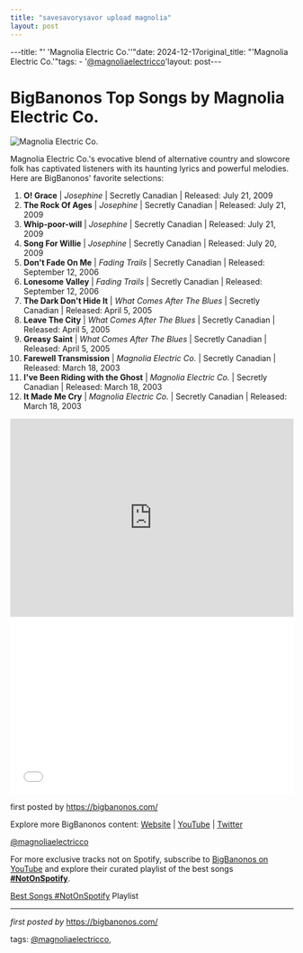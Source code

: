 ```yaml
---
title: "savesavorysavor upload magnolia"
layout: post
---
```

---title: "' 'Magnolia Electric Co.''"date: 2024-12-17original_title: "'Magnolia Electric Co.'"tags:  - '[@magnoliaelectricco](/tags/magnoliaelectricco/)'layout: post---<h1>BigBanonos Top Songs by Magnolia Electric Co.</h1><img alt="Magnolia Electric Co." src="https://ew.com/thmb/Q37HBhrUYny9bFjKJDn7peSlt4c=/1500x0/filters:no_upscale():max_bytes(150000):strip_icc()/jason-molina_510x317-6aa24bb3a39e424c8fe4448c8ec1d3e7.jpg" /> <p>Magnolia Electric Co.'s evocative blend of alternative country and slowcore folk has captivated listeners with its haunting lyrics and powerful melodies. Here are BigBanonos' favorite selections:</p> <ol> <li><strong>O! Grace</strong> | <em>Josephine</em> | Secretly Canadian | Released: July 21, 2009</li> <li><strong>The Rock Of Ages</strong> | <em>Josephine</em> | Secretly Canadian | Released: July 21, 2009</li> <li><strong>Whip-poor-will</strong> | <em>Josephine</em> | Secretly Canadian | Released: July 21, 2009</li> <li><strong>Song For Willie</strong> | <em>Josephine</em> | Secretly Canadian | Released: July 20, 2009</li> <li><strong>Don't Fade On Me</strong> | <em>Fading Trails</em> | Secretly Canadian | Released: September 12, 2006</li> <li><strong>Lonesome Valley</strong> | <em>Fading Trails</em> | Secretly Canadian | Released: September 12, 2006</li> <li><strong>The Dark Don't Hide It</strong> | <em>What Comes After The Blues</em> | Secretly Canadian | Released: April 5, 2005</li> <li><strong>Leave The City</strong> | <em>What Comes After The Blues</em> | Secretly Canadian | Released: April 5, 2005</li> <li><strong>Greasy Saint</strong> | <em>What Comes After The Blues</em> | Secretly Canadian | Released: April 5, 2005</li> <li><strong>Farewell Transmission</strong> | <em>Magnolia Electric Co.</em> | Secretly Canadian | Released: March 18, 2003</li> <li><strong>I've Been Riding with the Ghost</strong> | <em>Magnolia Electric Co.</em> | Secretly Canadian | Released: March 18, 2003</li> <li><strong>It Made Me Cry</strong> | <em>Magnolia Electric Co.</em> | Secretly Canadian | Released: March 18, 2003</li></ol> <div> <iframe allow="autoplay; clipboard-write; encrypted-media; fullscreen; picture-in-picture" frameborder="0" height="352" loading="lazy" src="https://open.spotify.com/embed/playlist/7kW7IIHxc1lLvEK7YpB3WM?utm_source=generator" width="100%"></iframe></div> <div> <iframe allowfullscreen="" frameborder="0" height="315" src="//www.youtube.com/embed/9IMfIFa1rH8?rel=0" width="100%"></iframe></div> <p>first posted by <a href="https://bigbanonos.com/">https://bigbanonos.com/</a></p> <div> <p>Explore more BigBanonos content: <a href="https://bigbanonos.com/">Website</a> | <a href="https://www.youtube.com/[@BigBanonos](/tags/BigBanonos/)">YouTube</a> | <a href="https://x.com/bigbanonos">Twitter</a></p></div> <!--Tags--><p>[@magnoliaelectricco](/tags/magnoliaelectricco/)</p><!--Subscribe and Playlist Links--><div>    <p>For more exclusive tracks not on Spotify, subscribe to <a href="https://www.youtube.com/[@BigBanonos](/tags/BigBanonos/)" target="_blank">BigBanonos on YouTube</a> and explore their curated playlist of the best songs <strong>[#NotOnSpotify](/tags/NotOnSpotify/)</strong>.</p>    <p><a href="https://www.youtube.com/playlist?list=PLtuNtuTatqI0kFahUCbtbfenC_ET5O_tr" target="_blank">Best Songs [#NotOnSpotify](/tags/NotOnSpotify/) Playlist<br /></a></p></div><hr /><p><em>first posted by</em> <a href="https://bigbanonos.com/" rel="noopener" target="_new">https://bigbanonos.com/</a></p><p>tags: [@magnoliaelectricco](/tags/magnoliaelectricco/),</p>